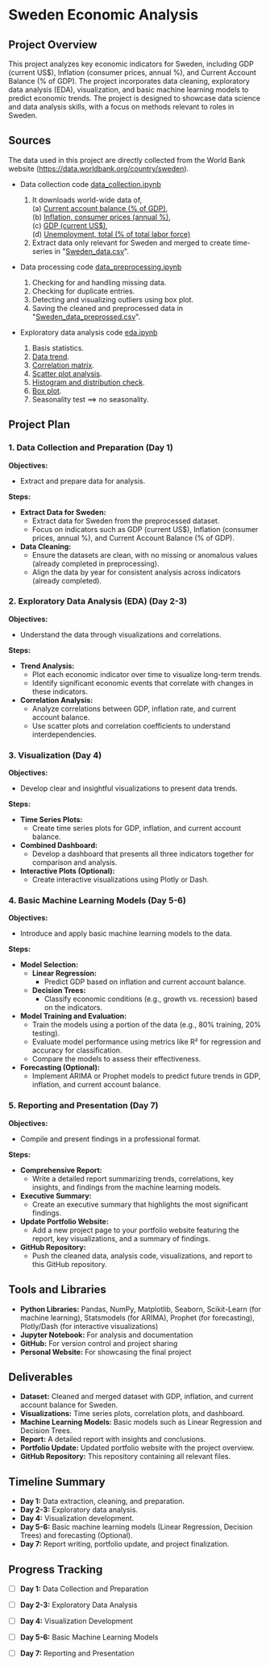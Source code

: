 # Sweden Economic Analysis

## Project Overview

This project analyzes key economic indicators for Sweden, including GDP (current US$), Inflation (consumer prices, annual %), and Current Account Balance (% of GDP). The project incorporates data cleaning, exploratory data analysis (EDA), visualization, and basic machine learning models to predict economic trends. The project is designed to showcase data science and data analysis skills, with a focus on methods relevant to roles in Sweden.

## Sources

The data used in this project are directly collected from the World Bank website (https://data.worldbank.org/country/sweden).

- Data collection code [data_collection.ipynb](https://github.com/arnobmukherjee1988/Swedish_Economic_Analysis/blob/main/data_collection.ipynb)
  1. It downloads world-wide data of,  
    (a) [Current account balance (% of GDP)](https://github.com/arnobmukherjee1988/Swedish_Economic_Analysis/tree/main/API_BN.CAB.XOKA.GD.ZS_DS2_en_csv_v2_2788804),  
    (b) [Inflation, consumer prices (annual %)](https://github.com/arnobmukherjee1988/Swedish_Economic_Analysis/tree/main/API_FP.CPI.TOTL.ZG_DS2_en_csv_v2_2789055),  
    (c) [GDP (current US$)](https://github.com/arnobmukherjee1988/Swedish_Economic_Analysis/tree/main/API_NY.GDP.MKTP.CD_DS2_en_csv_v2_2788787),  
    (d) [Unemployment, total (% of total labor force)](https://github.com/arnobmukherjee1988/Swedish_Economic_Analysis/tree/main/API_SL.UEM.TOTL.NE.ZS_DS2_en_csv_v2_2817174)  
  2. Extract data only relevant for Sweden and merged to create time-series in "[Sweden_data.csv](https://github.com/arnobmukherjee1988/Swedish_Economic_Analysis/blob/main/Sweden_data.csv)".

- Data processing code [data_preprocessing.ipynb](https://github.com/arnobmukherjee1988/Swedish_Economic_Analysis/blob/main/data_preprocessing.ipynb)
  1. Checking for and handling missing data.
  2. Checking for duplicate entries.
  3. Detecting and visualizing outliers using box plot.
  4. Saving the cleaned and preprocessed data in "[Sweden_data_preprossed.csv](https://github.com/arnobmukherjee1988/Swedish_Economic_Analysis/blob/main/Sweden_data_processed.csv)".

- Exploratory data analysis code [eda.ipynb](https://github.com/arnobmukherjee1988/Swedish_Economic_Analysis/blob/main/eda.ipynb)
  1. Basis statistics.
  2. [Data trend](https://github.com/arnobmukherjee1988/Swedish_Economic_Analysis/blob/main/observations_vs_time.pdf).
  3. [Correlation matrix](https://github.com/arnobmukherjee1988/Swedish_Economic_Analysis/blob/main/corr_matrix.pdf).
  4. [Scatter plot analysis](https://github.com/arnobmukherjee1988/Swedish_Economic_Analysis/blob/main/scatter_analysis.pdf).
  5. [Histogram and distribution check](https://github.com/arnobmukherjee1988/Swedish_Economic_Analysis/blob/main/histogram.pdf).
  6. [Box plot](https://github.com/arnobmukherjee1988/Swedish_Economic_Analysis/blob/main/boxplots.pdf).
  7. Seasonality test ==> no seasonality.


## Project Plan

### 1. Data Collection and Preparation (Day 1)

**Objectives:**
- Extract and prepare data for analysis.

**Steps:**
- **Extract Data for Sweden:**
  - Extract data for Sweden from the preprocessed dataset.
  - Focus on indicators such as GDP (current US$), Inflation (consumer prices, annual %), and Current Account Balance (% of GDP).
- **Data Cleaning:**
  - Ensure the datasets are clean, with no missing or anomalous values (already completed in preprocessing).
  - Align the data by year for consistent analysis across indicators (already completed).

### 2. Exploratory Data Analysis (EDA) (Day 2-3)

**Objectives:**
- Understand the data through visualizations and correlations.

**Steps:**
- **Trend Analysis:**
  - Plot each economic indicator over time to visualize long-term trends.
  - Identify significant economic events that correlate with changes in these indicators.
- **Correlation Analysis:**
  - Analyze correlations between GDP, inflation rate, and current account balance.
  - Use scatter plots and correlation coefficients to understand interdependencies.

### 3. Visualization (Day 4)

**Objectives:**
- Develop clear and insightful visualizations to present data trends.

**Steps:**
- **Time Series Plots:**
  - Create time series plots for GDP, inflation, and current account balance.
- **Combined Dashboard:**
  - Develop a dashboard that presents all three indicators together for comparison and analysis.
- **Interactive Plots (Optional):**
  - Create interactive visualizations using Plotly or Dash.

### 4. Basic Machine Learning Models (Day 5-6)

**Objectives:**
- Introduce and apply basic machine learning models to the data.

**Steps:**
- **Model Selection:**
  - **Linear Regression:**
    - Predict GDP based on inflation and current account balance.
  - **Decision Trees:**
    - Classify economic conditions (e.g., growth vs. recession) based on the indicators.
- **Model Training and Evaluation:**
  - Train the models using a portion of the data (e.g., 80% training, 20% testing).
  - Evaluate model performance using metrics like R² for regression and accuracy for classification.
  - Compare the models to assess their effectiveness.
- **Forecasting (Optional):**
  - Implement ARIMA or Prophet models to predict future trends in GDP, inflation, and current account balance.

### 5. Reporting and Presentation (Day 7)

**Objectives:**
- Compile and present findings in a professional format.

**Steps:**
- **Comprehensive Report:**
  - Write a detailed report summarizing trends, correlations, key insights, and findings from the machine learning models.
- **Executive Summary:**
  - Create an executive summary that highlights the most significant findings.
- **Update Portfolio Website:**
  - Add a new project page to your portfolio website featuring the report, key visualizations, and a summary of findings.
- **GitHub Repository:**
  - Push the cleaned data, analysis code, visualizations, and report to this GitHub repository.

## Tools and Libraries

- **Python Libraries:** Pandas, NumPy, Matplotlib, Seaborn, Scikit-Learn (for machine learning), Statsmodels (for ARIMA), Prophet (for forecasting), Plotly/Dash (for interactive visualizations)
- **Jupyter Notebook:** For analysis and documentation
- **GitHub:** For version control and project sharing
- **Personal Website:** For showcasing the final project

## Deliverables

- **Dataset:** Cleaned and merged dataset with GDP, inflation, and current account balance for Sweden.
- **Visualizations:** Time series plots, correlation plots, and dashboard.
- **Machine Learning Models:** Basic models such as Linear Regression and Decision Trees.
- **Report:** A detailed report with insights and conclusions.
- **Portfolio Update:** Updated portfolio website with the project overview.
- **GitHub Repository:** This repository containing all relevant files.

## Timeline Summary

- **Day 1:** Data extraction, cleaning, and preparation.
- **Day 2-3:** Exploratory data analysis.
- **Day 4:** Visualization development.
- **Day 5-6:** Basic machine learning models (Linear Regression, Decision Trees) and forecasting (Optional).
- **Day 7:** Report writing, portfolio update, and project finalization.

## Progress Tracking

- [ ] **Day 1:** Data Collection and Preparation
- [ ] **Day 2-3:** Exploratory Data Analysis
- [ ] **Day 4:** Visualization Development
- [ ] **Day 5-6:** Basic Machine Learning Models
- [ ] **Day 7:** Reporting and Presentation

